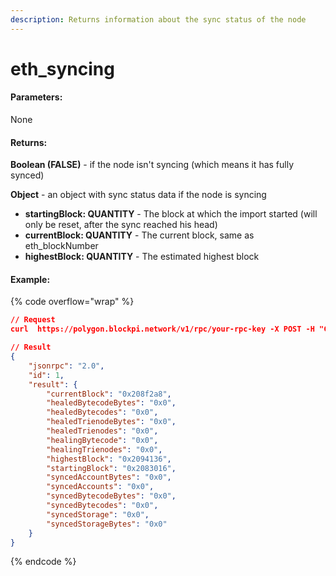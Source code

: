 ```yaml
---
description: Returns information about the sync status of the node
---
```


# eth\_syncing

#### **Parameters:**

None

#### **Returns:**

**Boolean (FALSE)** - if the node isn't syncing (which means it has fully synced)

**Object** - an object with sync status data if the node is syncing

* **startingBlock: QUANTITY** - The block at which the import started (will only be reset, after the sync reached his head)
* **currentBlock: QUANTITY** - The current block, same as eth\_blockNumber
* **highestBlock: QUANTITY** - The estimated highest block

#### Example:

{% code overflow="wrap" %}
```json
// Request
curl  https://polygon.blockpi.network/v1/rpc/your-rpc-key -X POST -H "Content-Type: application/json" --data '{"jsonrpc":"2.0","method":"eth_syncing","params":[],"id":1}'

// Result
{
    "jsonrpc": "2.0",
    "id": 1,
    "result": {
        "currentBlock": "0x208f2a8",
        "healedBytecodeBytes": "0x0",
        "healedBytecodes": "0x0",
        "healedTrienodeBytes": "0x0",
        "healedTrienodes": "0x0",
        "healingBytecode": "0x0",
        "healingTrienodes": "0x0",
        "highestBlock": "0x2094136",
        "startingBlock": "0x2083016",
        "syncedAccountBytes": "0x0",
        "syncedAccounts": "0x0",
        "syncedBytecodeBytes": "0x0",
        "syncedBytecodes": "0x0",
        "syncedStorage": "0x0",
        "syncedStorageBytes": "0x0"
    }
}
```
{% endcode %}
